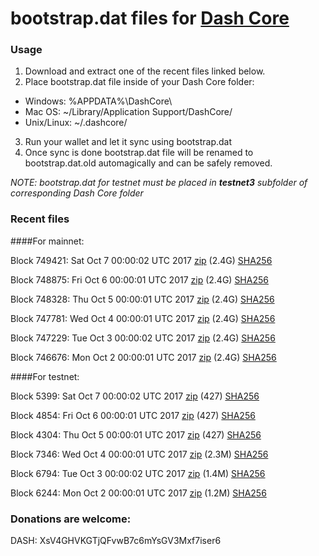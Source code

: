 # bootstrap.dat files for [Dash Core](https://www.dash.org)

### Usage

1. Download and extract one of the recent files linked below.
2. Place bootstrap.dat file inside of your Dash Core folder:
 - Windows: %APPDATA%\DashCore\
 - Mac OS: ~/Library/Application Support/DashCore/
 - Unix/Linux: ~/.dashcore/
3. Run your wallet and let it sync using bootstrap.dat
4. Once sync is done bootstrap.dat file will be renamed to bootstrap.dat.old automagically and can be safely removed.

_NOTE: bootstrap.dat for testnet must be placed in **testnet3** subfolder of corresponding Dash Core folder_

### Recent files

####For mainnet:

Block 749421: Sat Oct  7 00:00:02 UTC 2017 [zip](https://transfer.sh/m0u4N/bootstrap.dat.20171007.zip) (2.4G) [SHA256](https://transfer.sh/bOwKR/sha256.txt)

Block 748875: Fri Oct  6 00:00:01 UTC 2017 [zip]() (2.4G) [SHA256](https://transfer.sh/cVeEA/sha256.txt)

Block 748328: Thu Oct  5 00:00:01 UTC 2017 [zip](https://transfer.sh/xzamA/bootstrap.dat.20171005.zip) (2.4G) [SHA256](https://transfer.sh/kRIKM/sha256.txt)

Block 747781: Wed Oct  4 00:00:01 UTC 2017 [zip](https://transfer.sh/EKaaO/bootstrap.dat.20171004.zip) (2.4G) [SHA256](https://transfer.sh/fKulR/sha256.txt)

Block 747229: Tue Oct  3 00:00:02 UTC 2017 [zip](https://transfer.sh/9eZZq/bootstrap.dat.20171003.zip) (2.4G) [SHA256](https://transfer.sh/HppY2/sha256.txt)

Block 746676: Mon Oct  2 00:00:01 UTC 2017 [zip](https://transfer.sh/12oPtY/bootstrap.dat.20171002.zip) (2.4G) [SHA256](https://transfer.sh/9z9Ic/sha256.txt)

####For testnet:

Block 5399: Sat Oct  7 00:00:02 UTC 2017 [zip](https://transfer.sh/I9U3K/bootstrap.dat.20171007.zip) (427) [SHA256](https://transfer.sh/ezPHP/sha256.txt)

Block 4854: Fri Oct  6 00:00:01 UTC 2017 [zip](https://transfer.sh/v1QXe/bootstrap.dat.20171006.zip) (427) [SHA256](https://transfer.sh/LqLpX/sha256.txt)

Block 4304: Thu Oct  5 00:00:01 UTC 2017 [zip](https://transfer.sh/If8zC/bootstrap.dat.20171005.zip) (427) [SHA256](https://transfer.sh/g8gZH/sha256.txt)

Block 7346: Wed Oct  4 00:00:01 UTC 2017 [zip](https://transfer.sh/H8Mc7/bootstrap.dat.20171004.zip) (2.3M) [SHA256](https://transfer.sh/Y73Zx/sha256.txt)

Block 6794: Tue Oct  3 00:00:02 UTC 2017 [zip](https://transfer.sh/FllyV/bootstrap.dat.20171003.zip) (1.4M) [SHA256](https://transfer.sh/141BZJ/sha256.txt)

Block 6244: Mon Oct  2 00:00:01 UTC 2017 [zip](https://transfer.sh/SmFtH/bootstrap.dat.20171002.zip) (1.2M) [SHA256](https://transfer.sh/wxnur/sha256.txt)

### Donations are welcome:

DASH: XsV4GHVKGTjQFvwB7c6mYsGV3Mxf7iser6
